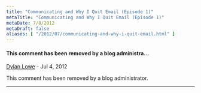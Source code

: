 ```yaml
---
title: "Communicating and Why I Quit Email (Episode 1)"
metaTitle: "Communicating and Why I Quit Email (Episode 1)"
metaDate: 7/8/2012
metaDraft: false
aliases: [ "/2012/07/communicating-and-why-i-quit-email.html" ]
---
```


#### This comment has been removed by a blog administra...
[Dylan Lowe](http://www.blogger.com/profile/05024388308061325316 "noreply@blogger.com") - <time datetime="2012-07-18T23:33:38.772-05:00">Jul 4, 2012</time>

This comment has been removed by a blog administrator.
<hr />
